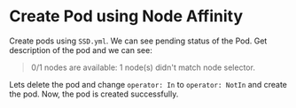 # Create Pod using Node Affinity
Create pods using `SSD.yml`. We can see pending status of the Pod. 
Get description of the pod and we can see:
> 0/1 nodes are available: 1 node(s) didn't match node selector.

Lets delete the pod and change `operator: In` to `operator: NotIn` and create the pod. Now, the pod is created successfully.
